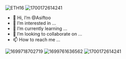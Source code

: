 ![ETH16](https://github.com/Asiftoo/Asiftoo/assets/137564653/13dd9359-f484-41bf-9509-69d198fbb061)
![1700172614241](https://github.com/Asiftoo/Asiftoo/assets/137564653/e1709b08-d0e3-4a3d-ae86-1bac6caab6f9)
- 👋 Hi, I’m @Asiftoo
- 👀 I’m interested in ...
- 🌱 I’m currently learning ...
- 💞️ I’m looking to collaborate on ...
- 📫 How to reach me ...

<!---
Asiftoo/Asiftoo is a ✨ special ✨ repository because its `README.md` (this file) appears on your GitHub profile.
You can click the Preview link to take a look at your changes.
--->
![1699718702719](https://github.com/Asiftoo/Asiftoo/assets/137564653/7be2c430-0c09-494e-aa5f-c82ca7d9b968)
![1699761636562](https://github.com/Asiftoo/Asiftoo/assets/137564653/43746781-19e1-4349-bc3f-f544cc927cb2)
![1700172614241](https://github.com/Asiftoo/Asiftoo/assets/137564653/56aeb878-f314-4755-9b8e-e6639dc5fecd)
